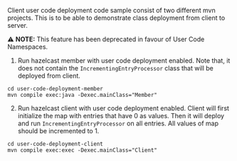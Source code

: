 Client user code deployment code sample consist of two different mvn projects. This is to be able to demonstrate class deployment from client to server.  

⚠️ **NOTE:** This feature has been deprecated in favour of User Code Namespaces.

1. Run hazelcast member with user code deployment enabled. Note that, it does not contain the `IncrementingEntryProcessor` class that will be deployed from client.

```
cd user-code-deployment-member
mvn compile exec:java -Dexec.mainClass="Member"
```

2. Run hazelcast client with user code deployment enabled. Client will first initialize the map with entries that have 0 as values. Then it will deploy and run `IncrementingEntryProcessor` on all entries. All values of map should be incremented to 1.

```
cd user-code-deployment-client
mvn compile exec:exec -Dexec.mainClass="Client"
```

